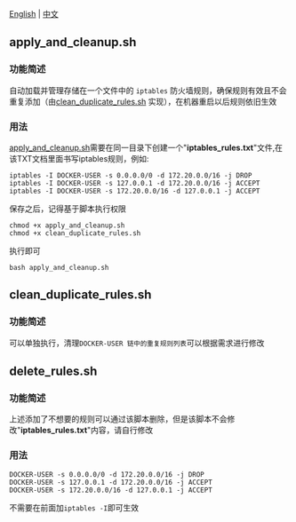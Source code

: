 [English](README.md) | [中文](README.zh.md)

## apply_and_cleanup.sh 

### 功能简述

自动加载并管理存储在一个文件中的 `iptables` 防火墙规则，确保规则有效且不会重复添加（由[clean_duplicate_rules.sh](https://github.com/Catchabox/iptables-rule-reboot-cleaner/blob/main/clean_duplicate_rules.sh) 实现），在机器重启以后规则依旧生效

### 用法

[apply_and_cleanup.sh](https://github.com/Catchabox/iptables-rule-reboot-cleaner/blob/main/apply_and_cleanup.sh)需要在同一目录下创建一个"**iptables_rules.txt**"文件,在该TXT文档里面书写iptables规则，例如:

```
iptables -I DOCKER-USER -s 0.0.0.0/0 -d 172.20.0.0/16 -j DROP
iptables -I DOCKER-USER -s 127.0.0.1 -d 172.20.0.0/16 -j ACCEPT
iptables -I DOCKER-USER -s 172.20.0.0/16 -d 127.0.0.1 -j ACCEPT
```

保存之后，记得基于脚本执行权限

``````
chmod +x apply_and_cleanup.sh
chmod +x clean_duplicate_rules.sh
``````

执行即可

``````
bash apply_and_cleanup.sh
``````

## clean_duplicate_rules.sh

### 功能简述

可以单独执行，清理`DOCKER-USER 链中的重复规则列表`可以根据需求进行修改

## delete_rules.sh

### 功能简述

上述添加了不想要的规则可以通过该脚本删除，但是该脚本不会修改"**iptables_rules.txt**"内容，请自行修改

### 用法

``````
DOCKER-USER -s 0.0.0.0/0 -d 172.20.0.0/16 -j DROP
DOCKER-USER -s 127.0.0.1 -d 172.20.0.0/16 -j ACCEPT
DOCKER-USER -s 172.20.0.0/16 -d 127.0.0.1 -j ACCEPT
``````

不需要在前面加`iptables -I`即可生效
